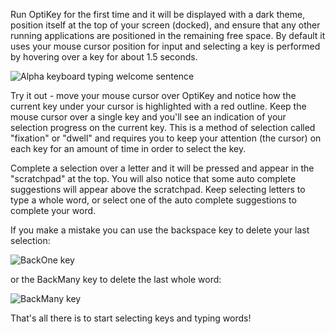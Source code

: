 Run OptiKey for the first time and it will be displayed with a dark theme, position itself at the top of your screen (docked), and ensure that any other running applications are positioned in the remaining free space. By default it uses your mouse cursor position for input and selecting a key is performed by hovering over a key for about 1.5 seconds.

![Alpha keyboard typing welcome sentence](https://github.com/JuliusSweetland/OptiKey/blob/gh-pages/images/Keyboard_Alpha_Typing_Welcome_Sentence.png)

Try it out - move your mouse cursor over OptiKey and notice how the current key under your cursor is highlighted with a red outline. Keep the mouse cursor over a single key and you'll see an indication of your selection progress on the current key. This is a method of selection called "fixation" or "dwell" and requires you to keep your attention (the cursor) on each key for an amount of time in order to select the key. 

Complete a selection over a letter and it will be pressed and appear in the "scratchpad" at the top. You will also notice that some auto complete suggestions will appear above the scratchpad. Keep selecting letters to type a whole word, or select one of the auto complete suggestions to complete your word. 

If you make a mistake you can use the backspace key to delete your last selection:

![BackOne key](https://github.com/JuliusSweetland/OptiKey/blob/gh-pages/images/Key_BackOne_Up.png)

or the BackMany key to delete the last whole word:

![BackMany key](https://github.com/JuliusSweetland/OptiKey/blob/gh-pages/images/Key_BackMany_Up.png) 

That's all there is to start selecting keys and typing words!
